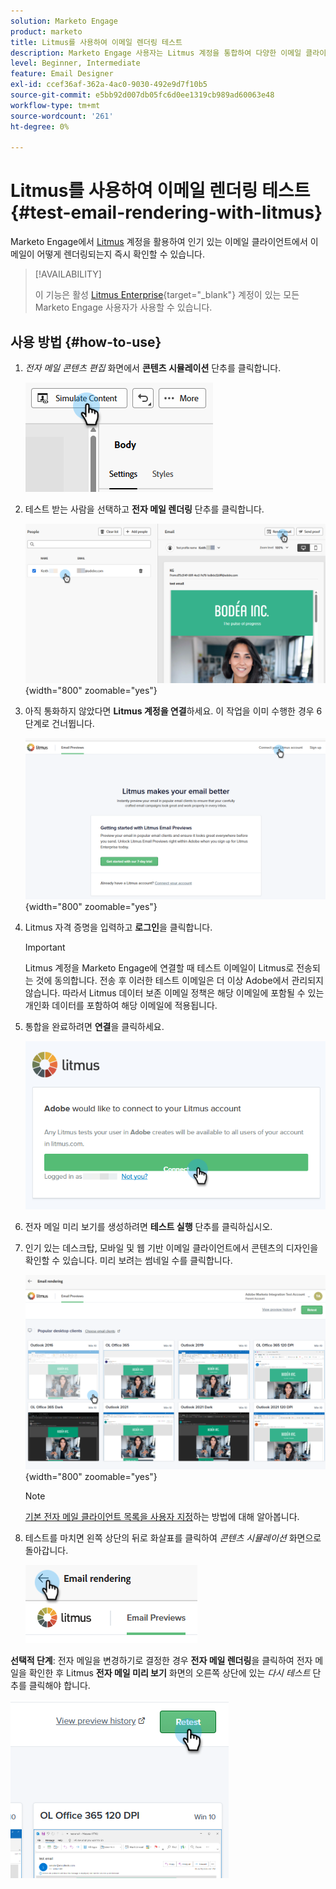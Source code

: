 ```yaml
---
solution: Marketo Engage
product: marketo
title: Litmus를 사용하여 이메일 렌더링 테스트
description: Marketo Engage 사용자는 Litmus 계정을 통합하여 다양한 이메일 클라이언트에서 콘텐츠 렌더링을 테스트할 수 있습니다.
level: Beginner, Intermediate
feature: Email Designer
exl-id: ccef36af-362a-4ac0-9030-492e9d7f10b5
source-git-commit: e5bb92d007db05fc6d0ee1319cb989ad60063e48
workflow-type: tm+mt
source-wordcount: '261'
ht-degree: 0%

---
```


# Litmus를 사용하여 이메일 렌더링 테스트 {#test-email-rendering-with-litmus}

Marketo Engage에서 [Litmus](https://www.litmus.com/email-testing) 계정을 활용하여 인기 있는 이메일 클라이언트에서 이메일이 어떻게 렌더링되는지 즉시 확인할 수 있습니다.

>[!AVAILABILITY]
>
>이 기능은 활성 [Litmus Enterprise](https://www.litmus.com/enterprise){target="_blank"} 계정이 있는 모든 Marketo Engage 사용자가 사용할 수 있습니다.

## 사용 방법 {#how-to-use}

1. _전자 메일 콘텐츠 편집_ 화면에서 **콘텐츠 시뮬레이션** 단추를 클릭합니다.

   ![](assets/test-email-rendering-with-litmus-1.png)

1. 테스트 받는 사람을 선택하고 **전자 메일 렌더링** 단추를 클릭합니다.

   ![](assets/test-email-rendering-with-litmus-2.png){width="800" zoomable="yes"}

1. 아직 통화하지 않았다면 **Litmus 계정을 연결**&#x200B;하세요. 이 작업을 이미 수행한 경우 6단계로 건너뜁니다.

   ![](assets/test-email-rendering-with-litmus-3.png){width="800" zoomable="yes"}

1. Litmus 자격 증명을 입력하고 **로그인**&#x200B;을 클릭합니다.

   >[!IMPORTANT]
   >
   >Litmus 계정을 Marketo Engage에 연결할 때 테스트 이메일이 Litmus로 전송되는 것에 동의합니다. 전송 후 이러한 테스트 이메일은 더 이상 Adobe에서 관리되지 않습니다. 따라서 Litmus 데이터 보존 이메일 정책은 해당 이메일에 포함될 수 있는 개인화 데이터를 포함하여 해당 이메일에 적용됩니다.

1. 통합을 완료하려면 **연결**&#x200B;을 클릭하세요.

   ![](assets/test-email-rendering-with-litmus-4.png)

1. 전자 메일 미리 보기를 생성하려면 **테스트 실행** 단추를 클릭하십시오.

1. 인기 있는 데스크탑, 모바일 및 웹 기반 이메일 클라이언트에서 콘텐츠의 디자인을 확인할 수 있습니다. 미리 보려는 썸네일 수를 클릭합니다.

   ![](assets/test-email-rendering-with-litmus-5.png){width="800" zoomable="yes"}

   >[!NOTE]
   >
   >[기본 전자 메일 클라이언트 목록을 사용자 지정](https://help.litmus.com/article/227-change-your-default-email-clients-list)하는 방법에 대해 알아봅니다.

1. 테스트를 마치면 왼쪽 상단의 뒤로 화살표를 클릭하여 _콘텐츠 시뮬레이션_ 화면으로 돌아갑니다.

   ![](assets/test-email-rendering-with-litmus-6.png)

**선택적 단계**: 전자 메일을 변경하기로 결정한 경우 **전자 메일 렌더링**&#x200B;을 클릭하여 전자 메일을 확인한 후 Litmus **전자 메일 미리 보기** 화면의 오른쪽 상단에 있는 _다시 테스트_ 단추를 클릭해야 합니다.

![](assets/test-email-rendering-with-litmus-7.png)
